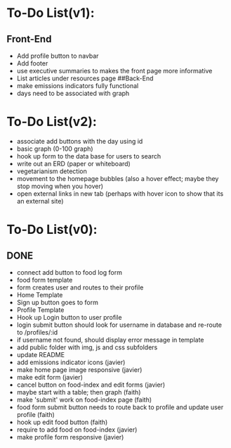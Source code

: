 
# **To-Do List(v1):**
## Front-End
- Add profile button to navbar
- Add footer
- use executive summaries to makes the front page more informative
- List articles under resources page
##Back-End
- make emissions indicators fully functional
- days need to be associated with graph

# **To-Do List(v2):**
- associate add buttons with the day using id
- basic graph (0-100 graph)
- hook up form to the data base for users to search
- write out an ERD (paper or whiteboard)
- vegetarianism detection
- movement to the homepage bubbles (also a hover effect; maybe they stop moving when you hover)
- open external links in new tab (perhaps with hover icon to show that its an external site)

# **To-Do List(v0):**
## DONE
- connect add button to food log form
- food form template
- form creates user and routes to their profile
- Home Template
- Sign up button goes to form
- Profile Template
- Hook up Login button to user profile
- login submit button should look for username in database and re-route to /profiles/:id
- if username not found, should display error message in template
- add public folder with img, js and css subfolders
- update README
- add emissions indicator icons (javier)
- make home page image responsive (javier)
- make edit form (javier)
- cancel button on food-index and edit forms (javier)
- maybe start with a table; then graph (faith)
- make 'submit' work on food-index page (faith)
- food form submit button needs to route back to profile and update user profile (faith)
- hook up edit food button (faith)
- require to add food on food-index (javier)
- make profile form responsive (javier)
